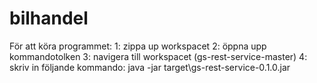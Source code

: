# bilhandel

För att köra programmet:
1: zippa up workspacet
2: öppna upp kommandotolken 
3: navigera till workspacet (gs-rest-service-master)
4: skriv in följande kommando: java -jar target\gs-rest-service-0.1.0.jar
